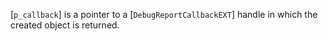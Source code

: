 [`p_callback`] is a pointer to a [`DebugReportCallbackEXT`] handle
in which the created object is returned.